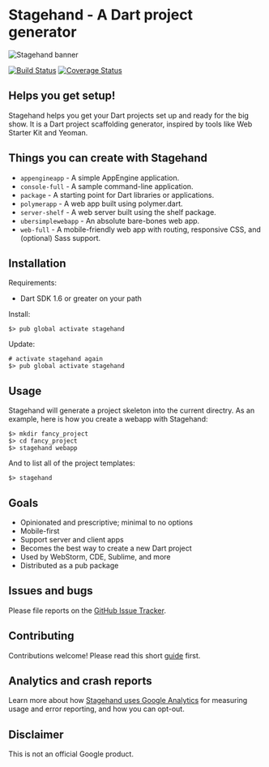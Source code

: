 # Stagehand - A Dart project generator

![Stagehand banner](https://raw.githubusercontent.com/google/stagehand/master/site/banner_stagehand.jpg)

[![Build Status](https://travis-ci.org/google/stagehand.svg?branch=master)](https://travis-ci.org/google/stagehand)
[![Coverage Status](https://coveralls.io/repos/google/stagehand/badge.svg?branch=master)](https://coveralls.io/r/google/stagehand?branch=master)

## Helps you get setup!

Stagehand helps you get your Dart projects set up and ready for the big show.
It is a Dart project scaffolding generator, inspired by tools like Web Starter
Kit and Yeoman.

## Things you can create with Stagehand
<!-- template-list -->
* `appengineapp` - A simple AppEngine application.
* `console-full` - A sample command-line application.
* `package` - A starting point for Dart libraries or applications.
* `polymerapp` - A web app built using polymer.dart.
* `server-shelf` - A web server built using the shelf package.
* `ubersimplewebapp` - An absolute bare-bones web app.
* `web-full` - A mobile-friendly web app with routing, responsive CSS, and (optional) Sass support.
<!-- template-list -->

## Installation

Requirements:

* Dart SDK 1.6 or greater on your path

Install:

    $> pub global activate stagehand

Update:

    # activate stagehand again
    $> pub global activate stagehand

## Usage

Stagehand will generate a project skeleton into the current directry. As an
example, here is how you create a webapp with Stagehand:

    $> mkdir fancy_project
    $> cd fancy_project
    $> stagehand webapp

And to list all of the project templates:

    $> stagehand

## Goals

* Opinionated and prescriptive; minimal to no options
* Mobile-first
* Support server and client apps
* Becomes the best way to create a new Dart project
* Used by WebStorm, CDE, Sublime, and more
* Distributed as a pub package

## Issues and bugs

Please file reports on the
[GitHub Issue Tracker](https://github.com/google/stagehand/issues).

## Contributing

Contributions welcome! Please read this short [guide](https://github.com/google/stagehand/wiki/Contributing) first.

## Analytics and crash reports

Learn more about how [Stagehand uses Google Analytics][analytics] for measuring
usage and error reporting, and how you can opt-out.

## Disclaimer

This is not an official Google product.

[analytics]: https://github.com/google/stagehand/wiki/Anonymous-analytics-and-crash-reports
